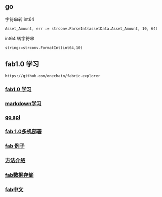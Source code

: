 ## go
字符串转 int64

```
Asset_Amount, err := strconv.ParseInt(assetData.Asset_Amount, 10, 64)
```
int64 转字符串

```
string:=strconv.FormatInt(int64,10) 

```


## fab1.0 学习

```
https://github.com/onechain/fabric-explorer
```


### [fab1.0 学习](https://github.com/onechain/fabric-explorer)

### [markdown学习](https://www.zybuluo.com/mdeditor)

### [go api](https://www.kancloud.cn/wizardforcel/golang-stdlib-ref/121498)


### [fab 1.0多机部署](https://m.baidu.com/from=1013672a/bd_page_type=1/ssid=0/uid=0/pu=usm%401%2Csz%40224_220%2Cta%40iphone___3_537/baiduid=B3C6BF490390679AF241B862AF88597E/w=0_10_/t=iphone/l=3/tc?ref=www_iphone&lid=3054229194654139646&order=4&fm=alop&tj=www_normal_4_0_10_title&vit=osres&m=8&srd=1&cltj=cloud_title&asres=1&title=Fabric1.0%E7%9A%84%E5%A4%9A%E6%9C%BA%E9%83%A8%E7%BD%B2-%E6%B7%B1%E8%93%9D-%E5%8D%9A%E5%AE%A2%E5%9B%AD&dict=30&w_qd=IlPT2AEptyoA_ykwvwga6f1OvgTJKq0iVtjF2TxV0juvjki&sec=22784&di=b467d2d1106f8baf&bdenc=1&nsrc=IlPT2AEptyoA_yixCFOxXnANedT62v3IEQGG_ytK1DK6mlrte4viZQRAUSPaNG_ACoCb9n00sqcGwnOg0W9l6so4g43&clk_info=%7B%22srcid%22%3A%221599%22%2C%22tplname%22%3A%22www_normal%22%2C%22t%22%3A1501144693584%2C%22xpath%22%3A%22div-a-h3%22%7D&sfOpen=1)




### [fab 例子](http://hyperledger-fabric.readthedocs.io/en/latest/write_first_app.html)



### [方法介绍](http://www.cnblogs.com/studyzy/p/7360733.html)

### [fab数据存储](http://www.cnblogs.com/studyzy/p/7101136.html)





### [fab中文](https://hyperledgercn.github.io/hyperledgerDocs/)
